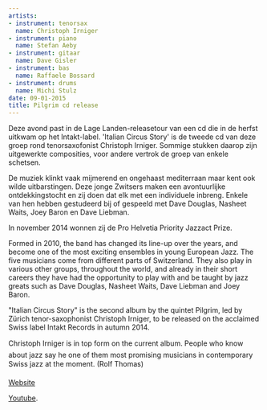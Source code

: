 ```yaml
---
artists:
- instrument: tenorsax
  name: Christoph Irniger
- instrument: piano
  name: Stefan Aeby
- instrument: gitaar
  name: Dave Gisler
- instrument: bas
  name: Raffaele Bossard
- instrument: drums
  name: Michi Stulz
date: 09-01-2015
title: Pilgrim cd release
---
```

Deze avond past in de Lage Landen-releasetour van een cd die in de herfst uitkwam op het 
Intakt-label. 'Italian Circus Story' is de tweede cd van deze groep rond tenorsaxofonist 
Christoph Irniger. Sommige stukken daarop zijn uitgewerkte composities, voor andere vertrok 
de groep van enkele schetsen. 

De muziek klinkt vaak mijmerend en ongehaast mediterraan maar kent ook wilde uitbarstingen. Deze 
jonge Zwitsers maken een avontuurlijke ontdekkingstocht en zij doen dat elk met een individuele 
inbreng. Enkele van hen hebben gestudeerd bij of gespeeld met Dave Douglas, Nasheet Waits, 
Joey Baron en Dave Liebman. 

In november 2014 wonnen zij de Pro Helvetia Priority Jazzact Prize.

Formed in 2010, the band has changed its line-up over the years, and become one of the most exciting 
ensembles in young European Jazz. The five musicians come from different parts of Switzerland. They also 
play in various other groups, throughout the world, and already in their short careers they have had the 
opportunity to play with and be taught by jazz greats such as Dave Douglas, Nasheet Waits, Dave Liebman 
and Joey Baron. 

"Italian Circus Story" is the second album by the quintet Pilgrim, led by Zürich tenor-saxophonist Christoph 
Irniger, to be released on the acclaimed Swiss label Intakt Records in autumn 2014. 

Christoph Irniger is in top form on the current album. People who know about jazz say he one of them most 
promising musicians in contemporary Swiss jazz at the moment. (Rolf Thomas)

[Website](http://www.christophirniger.com/en/index/) 

[Youtube](http://www.youtube.com/watch?v=K4XLesqjJDE).